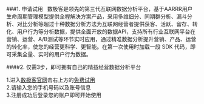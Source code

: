 ###1. 申请试用  
数极客是领先的第三代互联网数据分析平台，基于AARRR用户生命周期管理模型提供全程解决方案产品，采用多维细分、同期群分析、漏斗分析、对比分析等超过十种数据分析方法为互联网经营者提供获客、活跃、留存、转化、用户行为等分析数据，提供全面开放的数据API，支持所有行业互联网平台在营销、运营、A/B测试等环节实时应用，通过精准数据分析提升营销、产品、运营的转化率，使您的经营更科学、更智能。在第一次使用时加载一段 SDK 代码，即可采集全量、实时的用户行为数据。  

####2. 仅需3步，即可拥有自己的精益经营数据分析平台  

1.进入[数极客官网](www.shujike.com)击右上方的[免费试用](http://a.shujike.com/user/login?op=register)  
2.请输入您的手机号码以及账号信息  
3.注册成功后登录您的账户即可开始使用  
